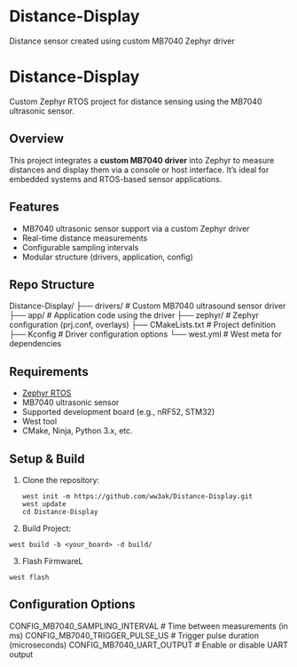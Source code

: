 # Distance-Display
Distance sensor created using custom MB7040 Zephyr driver

# Distance‑Display

Custom Zephyr RTOS project for distance sensing using the MB7040 ultrasonic sensor.

## Overview

This project integrates a **custom MB7040 driver** into Zephyr to measure distances and display them via a console or host interface. It’s ideal for embedded systems and RTOS-based sensor applications.

## Features

- MB7040 ultrasonic sensor support via a custom Zephyr driver  
- Real-time distance measurements  
- Configurable sampling intervals  
- Modular structure (drivers, application, config)

## Repo Structure

Distance-Display/
├── drivers/ # Custom MB7040 ultrasound sensor driver
├── app/ # Application code using the driver
├── zephyr/ # Zephyr configuration (prj.conf, overlays)
├── CMakeLists.txt # Project definition
├── Kconfig # Driver configuration options
└── west.yml # West meta for dependencies


## Requirements

- [Zephyr RTOS](https://zephyrproject.org/)
- MB7040 ultrasonic sensor
- Supported development board (e.g., nRF52, STM32)
- West tool
- CMake, Ninja, Python 3.x, etc.

## Setup & Build

1. Clone the repository:
   ```
   west init -m https://github.com/ww3ak/Distance-Display.git
   west update
   cd Distance-Display
   ```
2. Build Project:
  ```
  west build -b <your_board> -d build/
  ```
3. Flash FirmwareL
  ```
west flash
```

## Configuration Options

CONFIG_MB7040_SAMPLING_INTERVAL   # Time between measurements (in ms)
CONFIG_MB7040_TRIGGER_PULSE_US    # Trigger pulse duration (microseconds)
CONFIG_MB7040_UART_OUTPUT         # Enable or disable UART output
```
